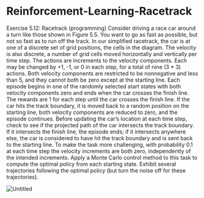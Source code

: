 # Reinforcement-Learning-Racetrack
Exercise 5.12: Racetrack (programming) Consider driving a race car around a turn like those shown in Figure 5.5. You want to go as fast as possible, but not so fast as to run off the track. In our simplified racetrack, the car is at one of a discrete set of grid positions, the cells in the diagram. The velocity is also discrete, a number of grid cells moved horizontally and vertically per time step. 
The actions are increments to the velocity components. Each may be changed by +1, -1, or 0 in each step, for a total of nine (3 * 3) actions. Both velocity components are restricted to be nonnegative and less than 5, and they cannot both be zero except at the starting line. 
Each episode begins in one of the randomly selected start states with both velocity components zero and ends when the car crosses the finish line. 
The rewards are 1 for each step until the car crosses the finish line. If the car hits the track boundary, it is moved back to a random position on the starting line, both velocity components are reduced to zero, and the episode continues. 
Before updating the car’s location at each time step, check to see if the projected path of the car intersects the track boundary. If it intersects the finish line, the episode ends; if it intersects anywhere else, the car is considered to have hit the track boundary and is sent back to the starting line. To make the task more challenging, with probability 0.1 at each time step the velocity increments are both zero, independently of the intended increments. 
Apply a Monte Carlo control method to this task to compute the optimal policy from each starting state. Exhibit several trajectories following the optimal policy (but turn the noise off for these trajectories).

![Untitled](https://github.com/MortezaGhoddousi/Reinforcement-Learning-Racetrack/assets/143504966/c05f970e-78e2-4628-9d1b-7367b44a9764)
